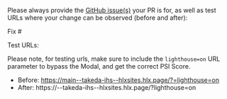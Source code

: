 Please always provide the [GitHub issue(s)](../issues) your PR is for, as well as test URLs where your change can be observed (before and after):

Fix #<gh-issue-id>



Test URLs:

Please note, for testing urls, make sure to include the `lighthouse=on` URL parameter to bypass the Modal, and get the correct PSI Score.


- Before: https://main--takeda-ihs--hlxsites.hlx.page/?=lighthouse=on
- After: https://<branch>--takeda-ihs--hlxsites.hlx.page/?lighthouse=on
